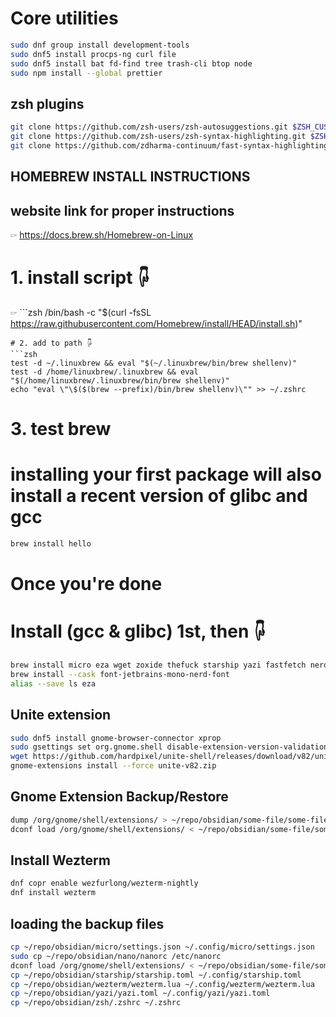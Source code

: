# Core utilities
```zsh
sudo dnf group install development-tools
sudo dnf5 install procps-ng curl file
sudo dnf5 install bat fd-find tree trash-cli btop node
sudo npm install --global prettier
```

## zsh plugins
```zsh
git clone https://github.com/zsh-users/zsh-autosuggestions.git $ZSH_CUSTOM/plugins/zsh-autosuggestions;
git clone https://github.com/zsh-users/zsh-syntax-highlighting.git $ZSH_CUSTOM/plugins/zsh-syntax-highlighting;
git clone https://github.com/zdharma-continuum/fast-syntax-highlighting.git ${ZSH_CUSTOM:-$HOME/.oh-my-zsh/custom}/plugins/fast-syntax-highlighting;
```

## HOMEBREW INSTALL INSTRUCTIONS
## website link for proper instructions
🖙  https://docs.brew.sh/Homebrew-on-Linux
# 1. install script 🖟 
🖙  ```zsh
/bin/bash -c "$(curl -fsSL https://raw.githubusercontent.com/Homebrew/install/HEAD/install.sh)"
```
# 2. add to path 🖟 
```zsh
test -d ~/.linuxbrew && eval "$(~/.linuxbrew/bin/brew shellenv)"
test -d /home/linuxbrew/.linuxbrew && eval "$(/home/linuxbrew/.linuxbrew/bin/brew shellenv)"
echo "eval \"\$($(brew --prefix)/bin/brew shellenv)\"" >> ~/.zshrc
```
# 3. test brew
# installing your first package will also install a recent version of glibc and gcc
```zsh
brew install hello
```
# Once you're done
# Install (gcc & glibc) 1st, then 🖟 
```zsh
brew install micro eza wget zoxide thefuck starship yazi fastfetch nerdfetch 
brew install --cask font-jetbrains-mono-nerd-font
alias --save ls eza
```

## Unite extension
```zsh
sudo dnf5 install gnome-browser-connector xprop
sudo gsettings set org.gnome.shell disable-extension-version-validation true
wget https://github.com/hardpixel/unite-shell/releases/download/v82/unite-v82.zip
gnome-extensions install --force unite-v82.zip
```

## Gnome Extension Backup/Restore
```zsh
dump /org/gnome/shell/extensions/ > ~/repo/obsidian/some-file/some-file.txt
dconf load /org/gnome/shell/extensions/ < ~/repo/obsidian/some-file/some-file.txt
```

## Install Wezterm
```zsh
dnf copr enable wezfurlong/wezterm-nightly
dnf install wezterm
```

## loading the backup files
```zsh
cp ~/repo/obsidian/micro/settings.json ~/.config/micro/settings.json
sudo cp ~/repo/obsidian/nano/nanorc /etc/nanorc
dconf load /org/gnome/shell/extensions/ < ~/repo/obsidian/some-file/some-file.txt
cp ~/repo/obsidian/starship/starship.toml ~/.config/starship.toml
cp ~/repo/obsidian/wezterm/wezterm.lua ~/.config/wezterm/wezterm.lua
cp ~/repo/obsidian/yazi/yazi.toml ~/.config/yazi/yazi.toml
cp ~/repo/obsidian/zsh/.zshrc ~/.zshrc
```
